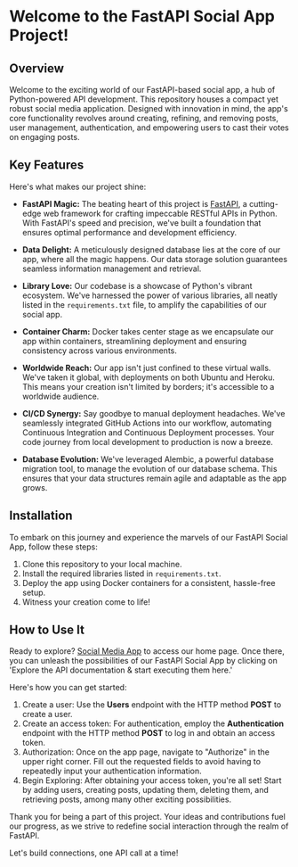 # Welcome to the FastAPI Social App Project!

## Overview
Welcome to the exciting world of our FastAPI-based social app, a hub of Python-powered API development. This repository houses a compact yet robust social media application. Designed with innovation in mind, the app's core functionality revolves around creating, refining, and removing posts, user management, authentication, and empowering users to cast their votes on engaging posts.

## Key Features
Here's what makes our project shine:
- **FastAPI Magic:** The beating heart of this project is [FastAPI](https://fastapi.tiangolo.com/), a cutting-edge web framework for crafting impeccable RESTful APIs in Python. With FastAPI's speed and precision, we've built a foundation that ensures optimal performance and development efficiency.

- **Data Delight:** A meticulously designed database lies at the core of our app, where all the magic happens. Our data storage solution guarantees seamless information management and retrieval.

- **Library Love:** Our codebase is a showcase of Python's vibrant ecosystem. We've harnessed the power of various libraries, all neatly listed in the `requirements.txt` file, to amplify the capabilities of our social app.

- **Container Charm:** Docker takes center stage as we encapsulate our app within containers, streamlining deployment and ensuring consistency across various environments.

- **Worldwide Reach:** Our app isn't just confined to these virtual walls. We've taken it global, with deployments on both Ubuntu and Heroku. This means your creation isn't limited by borders; it's accessible to a worldwide audience.

- **CI/CD Synergy:** Say goodbye to manual deployment headaches. We've seamlessly integrated GitHub Actions into our workflow, automating Continuous Integration and Continuous Deployment processes. Your code journey from local development to production is now a breeze.

- **Database Evolution:** We've leveraged Alembic, a powerful database migration tool, to manage the evolution of our database schema. This ensures that your data structures remain agile and adaptable as the app grows.

## Installation
To embark on this journey and experience the marvels of our FastAPI Social App, follow these steps:
1. Clone this repository to your local machine.
2. Install the required libraries listed in `requirements.txt`.
3. Deploy the app using Docker containers for a consistent, hassle-free setup.
4. Witness your creation come to life!

## How to Use It
Ready to explore? [Social Media App](https://fastapi-lilibeth-heroku-22-f8b82f795549.herokuapp.com/)<!--{:target="_blank"}--> to access our home page. Once there, you can unleash the possibilities of our FastAPI Social App by clicking on 'Explore the API documentation & start executing them here.'

Here's how you can get started:

1. Create a user: Use the **Users** endpoint with the HTTP method **POST** to create a user.
2. Create an access token: For authentication, employ the **Authentication** endpoint with the HTTP method **POST** to log in and obtain an access token.
3. Authorization: Once on the app page, navigate to "Authorize" in the upper right corner. Fill out the requested fields to avoid having to repeatedly input your authentication information.
4. Begin Exploring: After obtaining your access token, you're all set! Start by adding users, creating posts, updating them, deleting them, and retrieving posts, among many other exciting possibilities.

Thank you for being a part of this project. Your ideas and contributions fuel our progress, as we strive to redefine social interaction through the realm of FastAPI.

Let's build connections, one API call at a time!
